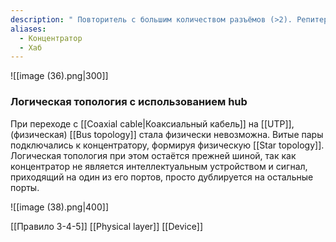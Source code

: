 ```yaml
---
description: " Повторитель с большим количеством разъёмов (>2). Репитер и хаб избавляют сигнал от помех, очищают и усиливают его, позволяя сигналу преодолевать большие расстояния. Не нарезают последовательность на фреймы. Манипулируют битами."
aliases:
  - Концентратор
  - Хаб
---
```

![[image (36).png|300]]
### Логическая топология с использованием hub

При переходе с [[Coaxial cable|Коаксиальный кабель]] на [[UTP]], (физическая) [[Bus topology]] стала физически невозможна. Витые пары подключались к концентратору, формируя физическую [[Star topology]]. Логическая топология при этом остаётся прежней шиной, так как концентратор не является интеллектуальным устройством и сигнал, приходящий на один из его портов, просто дублируется на остальные порты.

![[image (38).png|400]]

[[Правило 3-4-5]]
[[Physical layer]]
[[Device]]